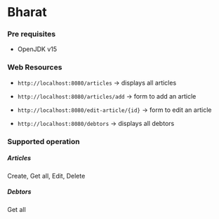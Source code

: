 # Bharat

### Pre requisites

- OpenJDK v15

### Web Resources

- `http://localhost:8080/articles` -> displays all articles
- `http://localhost:8080/articles/add` -> form to add an article
- `http://localhost:8080/edit-article/{id}` -> form to edit an article

- `http://localhost:8080/debtors` -> displays all debtors

### Supported operation

##### Articles

Create, Get all, Edit, Delete

##### Debtors

Get all